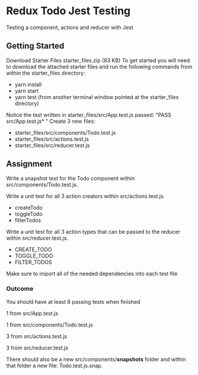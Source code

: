 <h1>Redux Todo Jest Testing</h1>

Testing a component, actions and reducer with Jest

<h2>Getting Started</h2>

Download Starter Files starter_files.zip (83 KB) To get started you will need to download the attached starter files and run the following commands from within the starter_files directory:
<ul>
<li>yarn install</li>

<li>yarn start</li>

<li>yarn test (from another terminal window pointed at the starter_files directory)</li>
</ul>

Notice the test written in starter_files/src/App.test.js passed: "PASS src/App.test.js* "
Create 3 new files:

<ul>
<li>starter_files/src/components/Todo.test.js</li>

<li>starter_files/src/actions.test.js</li>

<li>starter_files/src/reducer.test.js</li>
</ul>
<h2>Assignment</h2>

Write a snapshot test for the Todo component within src/components/Todo.test.js.

Write a unit test for all 3 action creators within src/actions.test.js.

<ul>
<li>createTodo</li>

<li>toggleTodo</li>

<li>filterTodos</li>
</ul>
Write a unit test for all 3 action types that can be passed to the reducer within src/reducer.test.js.

<ul>
<li>CREATE_TODO</li>

<li>TOGGLE_TODO</li>

<li>FILTER_TODOS</li>
</ul>
Make sure to import all of the needed dependencies into each test file

<h3>Outcome</h3>

You should have at least 8 passing tests when finished

1 from src/App.test.js

1 from src/components/Todo.test.js

3 from src/actions.test.js

3 from src/reducer.test.js

There should also be a new src/components/__snapshots__ folder and within that folder a new file: Todo.test.js.snap.

